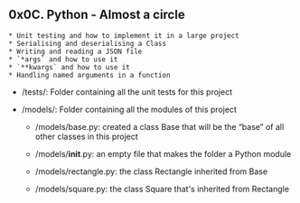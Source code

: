 ## 0x0C. Python - Almost a circle
    * Unit testing and how to implement it in a large project
    * Serialising and deserialising a Class
    * Writing and reading a JSON file
    * `*args` and how to use it
    * `**kwargs` and how to use it
    * Handling named arguments in a function


* /tests/: Folder containing all the unit tests for this project

* /models/: Folder containing all the modules of this project
    * /models/base.py: created a class Base that will be the “base” of all other classes in this project
    
    * /models/__init__.py: an empty file that makes the folder a Python module
    
    * /models/rectangle.py: the class Rectangle inherited from Base
    
    * /models/square.py: the class Square that's inherited from Rectangle
